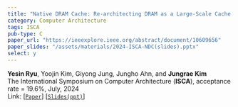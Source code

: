 ```yaml
---
title: "Native DRAM Cache: Re-architecting DRAM as a Large-Scale Cache for Data Centers"
category: Computer Architecture
tags: ISCA
pub-type: C
paper_url: "https://ieeexplore.ieee.org/abstract/document/10609656"
paper_slides: "/assets/materials/2024-ISCA-NDC(slides).pptx"
select: y
---
```


**Yesin Ryu**, Yoojin Kim, Giyong Jung, Jungho Ahn, and **Jungrae Kim**<br>
The International Symposium on Computer Architecture (**ISCA**), acceptance rate = 19.6%, July, 2024 <br>
Link: [[```Paper```](https://ieeexplore.ieee.org/abstract/document/10609656)]
    [[```Slides(ppt)```](https://github.com/scalable-arch/scalable-arch.github.io/raw/main/assets/materials/2024-ISCA-NDC(slides).pptx)]
